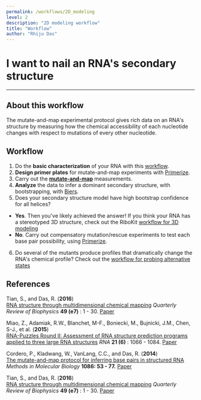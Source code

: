 ```yaml
---
permalink: /workflows/2D_modeling
level: 2
description: "2D modeling workflow"
title: "Workflow"
author: "Rhiju Das"
---
```


# I want to nail an RNA's secondary structure

<hr/>

## About this workflow
The mutate-and-map experimental protocol gives rich data on an RNA's structure by measuring how the chemical accessibility of each nucleotide changes with respect to mutations of every other nucleotide.

## Workflow

1. Do the **basic characterization** of your RNA with this [workflow](/workflows/2D_modeling/). 
2. **Design primer plates** for mutate-and-map experiments with [Primerize](Primerize/).
3. Carry out the **[mutate-and-map](/protocols/)** measurements.
4. **Analyze** the data to infer a dominant secondary structure, with bootstrapping, with [Biers](Biers/).
5. Does your secondary structure model have high bootstrap confidence for all helices? 
 + __Yes__. Then you've likely achieved the answer! If you think your RNA has a stereotyped 3D structure, check out the RiboKit [workflow for 3D modeling](/workflows/3D_modeling/)
 + __No__. Carry out compensatory mutation/rescue experiments to test each base pair possibility, using [Primerize](Primerize/).
6. Do several of the mutants produce profiles that dramatically change the RNA's chemical profile? Check out the [workflow for probing alternative states](/workflows/alternative_states)
  

 
## References
>	
Tian, S., and Das, R. (**2016**)  
[RNA structure through multidimensional chemical mapping](http://journals.cambridge.org/action/displayAbstract?fromPage=online&aid=10242118&fulltextType=RV&fileId=S0033583516000020)
*Quarterly Review of Biophysics* **49 (e7)** : 1 - 30. [Paper](https://daslab.stanford.edu/site_data/pub_pdf/2016_Tian_QRB.pdf)

>	
Miao, Z., Adamiak, R.W., Blanchet, M-F., Boniecki, M., Bujnicki, J.M., Chen, S-J., et al. (**2015**) <br/>
[RNA-Puzzles Round II: Assessment of RNA structure prediction programs applied to three large RNA structures](http://rnajournal.cshlp.org/content/21/6/1066) *RNA* **21 (6)** : 1066 - 1084. [Paper](https://daslab.stanford.edu/site_data/pub_pdf/2015_Miao_RNA.pdf)

>		
Cordero, P., Kladwang, W., VanLang, C.C., and Das, R. (**2014**) <br/>
[The mutate-and-map protocol for inferring base pairs in structured RNA](http://link.springer.com/protocol/10.1007%2F978-1-62703-667-2_4)
*Methods in Molecular Biology* 
**1086: 53 - 77.** [Paper](https://daslab.stanford.edu/site_data/pub_pdf/2014_Cordero_MIMB.pdf)

>
Tian, S., and Das, R. (**2016**)  
[RNA structure through multidimensional chemical mapping](http://journals.cambridge.org/action/displayAbstract?fromPage=online&aid=10242118&fulltextType=RV&fileId=S0033583516000020)
*Quarterly Review of Biophysics* **49 (e7)** : 1 - 30. [Paper](https://daslab.stanford.edu/site_data/pub_pdf/2016_Tian_QRB.pdf)

